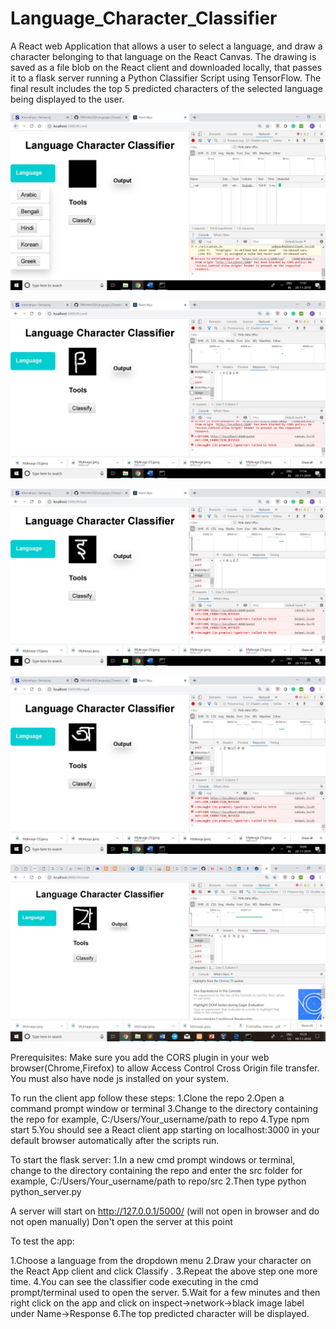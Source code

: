 # Language_Character_Classifier
A React web Application that allows a user to select a language, and draw a character belonging to that language on the React Canvas. The drawing is saved as a file blob on the React client and downloaded locally, that passes it to a flask server running a Python Classifier Script using TensorFlow. The final result includes the top 5 predicted characters of the selected language being displayed to the user.


![alt text](https://github.com/PRISHIta123/Language_Character_Classifier/blob/master/list.jpg)

![alt text](https://github.com/PRISHIta123/Language_Character_Classifier/blob/master/beta.jpg)

![alt text](https://github.com/PRISHIta123/Language_Character_Classifier/blob/master/e_hindi.jpg)

![alt text](https://github.com/PRISHIta123/Language_Character_Classifier/blob/master/a_bengali.jpg)

![alt text](https://github.com/PRISHIta123/Language_Character_Classifier/blob/master/Project1.jpeg.jpg)

Prerequisites:
Make sure you add the CORS plugin in your web browser(Chrome,Firefox) to allow Access Control Cross Origin file transfer. You must also have node js installed on your system.

To run the client app follow these steps:
1.Clone the repo
2.Open a command prompt window or terminal
3.Change to the directory containing the repo
  for example, C:/Users/Your_username/path to repo
4.Type npm start
5.You should see a React client app starting on localhost:3000 in your default browser automatically after the scripts run.

To start the flask server:
1.In a new cmd prompt windows or terminal, change to the directory containing the repo and enter the src folder
  for example, C:/Users/Your_username/path to repo/src
2.Then type python python_server.py

A server will start on http://127.0.0.1/5000/ (will not open in browser and do not open manually)
Don't open the server at this point

To test the app:

1.Choose a language from the dropdown menu
2.Draw your character on the React App client and click Classify .
3.Repeat the above step one more time.
4.You can see the classifier code executing in the cmd prompt/terminal used to open the server.
5.Wait for a few minutes and then right click on the app and click on inspect->network->black image label under Name->Response
6.The top predicted character will be displayed.








